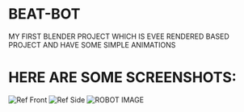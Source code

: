 # BEAT-BOT    
MY FIRST BLENDER PROJECT WHICH IS EVEE RENDERED BASED PROJECT AND HAVE SOME SIMPLE ANIMATIONS

# HERE ARE SOME SCREENSHOTS:


![Ref Front](https://user-images.githubusercontent.com/83535410/185910622-aa13987f-a82f-4da4-95cd-344fbe2002fd.png)
![Ref Side](https://user-images.githubusercontent.com/83535410/185910631-b3f33c41-a3c7-4207-b714-fe8a77eefa95.png)
![ROBOT IMAGE](https://user-images.githubusercontent.com/83535410/185910661-d37c8740-b393-4daa-a5f7-c8916c09c555.png)
